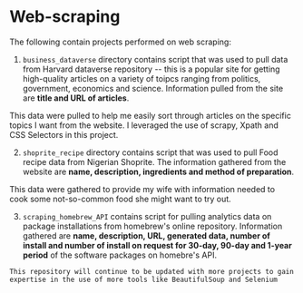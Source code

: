 # Web-scraping

The following contain projects performed on web scraping:

1. `business_dataverse` directory contains script that was used to pull data from Harvard dataverse repository -- this is a popular site for getting high-quality articles on a variety of toipcs ranging from politics, government, economics and science. Information pulled from the site are __title and URL of articles__.

This data were pulled to help me easily sort through articles on the specific topics I want from the website. I leveraged the use of scrapy, Xpath and CSS Selectors in this project.

2. `shoprite_recipe` directory contains script that was used to pull Food recipe data from Nigerian Shoprite. The information gathered from the website are __name, description, ingredients and method of preparation__.

This data were gathered to provide my wife with information needed to cook some not-so-common food she might want to try out.

3. `scraping_homebrew_API` contains script for pulling analytics data on package installations from homebrew's online repository. Information gathered are __name, description, URL, generated data, number of install and number of install on request for 30-day, 90-day and 1-year period__ of the software packages on homebre's API.


`This repository will continue to be updated with more projects to gain expertise in the use of more tools like BeautifulSoup and Selenium`
